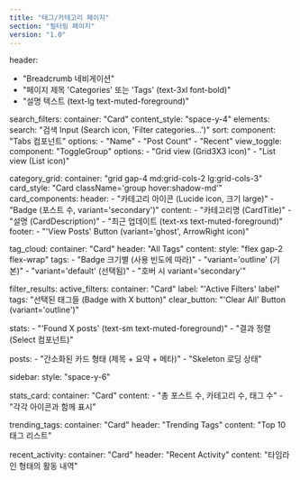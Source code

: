 ```yaml
---
title: "태그/카테고리 페이지"
section: "필터링 페이지"
version: "1.0"
---
```


header:
  - "Breadcrumb 네비게이션"
  - "페이지 제목 'Categories' 또는 'Tags' (text-3xl font-bold)"
  - "설명 텍스트 (text-lg text-muted-foreground)"

search_filters:
  container: "Card"
  content_style: "space-y-4"
  elements:
    search: "검색 Input (Search icon, 'Filter categories...')"
    sort:
      component: "Tabs 컴포넌트"
      options:
        - "Name"
        - "Post Count" 
        - "Recent"
    view_toggle:
      component: "ToggleGroup"
      options:
        - "Grid view (Grid3X3 icon)"
        - "List view (List icon)"

category_grid:
  container: "grid gap-4 md:grid-cols-2 lg:grid-cols-3"
  card_style: "Card className='group hover:shadow-md'"
  card_components:
    header:
      - "카테고리 아이콘 (Lucide icon, 크기 large)"
      - "Badge (포스트 수, variant='secondary')"
    content:
      - "카테고리명 (CardTitle)"
      - "설명 (CardDescription)"
      - "최근 업데이트 (text-xs text-muted-foreground)"
    footer:
      - "'View Posts' Button (variant='ghost', ArrowRight icon)"

tag_cloud:
  container: "Card"
  header: "All Tags"
  content:
    style: "flex gap-2 flex-wrap"
    tags:
      - "Badge 크기별 (사용 빈도에 따라)"
      - "variant='outline' (기본)"
      - "variant='default' (선택됨)"
      - "호버 시 variant='secondary'"

filter_results:
  active_filters:
    container: "Card"
    label: "'Active Filters' label"
    tags: "선택된 태그들 (Badge with X button)"
    clear_button: "'Clear All' Button (variant='outline')"
  
  stats:
    - "'Found X posts' (text-sm text-muted-foreground)"
    - "결과 정렬 (Select 컴포넌트)"
  
  posts:
    - "간소화된 카드 형태 (제목 + 요약 + 메타)"
    - "Skeleton 로딩 상태"

sidebar:
  style: "space-y-6"
  
  stats_card:
    container: "Card"
    content:
      - "총 포스트 수, 카테고리 수, 태그 수"
      - "각각 아이콘과 함께 표시"
  
  trending_tags:
    container: "Card"
    header: "Trending Tags"
    content: "Top 10 태그 리스트"
  
  recent_activity:
    container: "Card"
    header: "Recent Activity"
    content: "타임라인 형태의 활동 내역"

